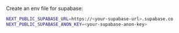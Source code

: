 Create an env file for supabase:

```bash
NEXT_PUBLIC_SUPABASE_URL=https://<your-supabase-url>.supabase.co
NEXT_PUBLIC_SUPABASE_ANON_KEY=<your-supabase-anon-key>
```